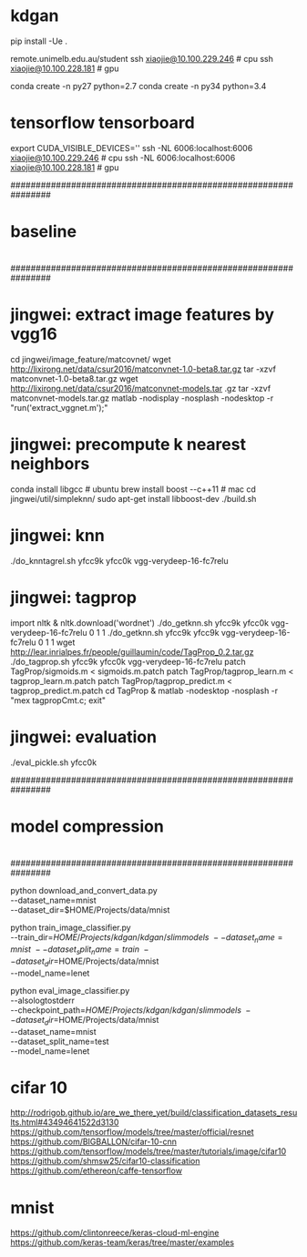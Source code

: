 # kdgan
pip install -Ue .

remote.unimelb.edu.au/student
ssh xiaojie@10.100.229.246 # cpu
ssh xiaojie@10.100.228.181 # gpu

conda create -n py27 python=2.7
conda create -n py34 python=3.4

# tensorflow tensorboard
export CUDA_VISIBLE_DEVICES=''
ssh -NL 6006:localhost:6006 xiaojie@10.100.229.246 # cpu
ssh -NL 6006:localhost:6006 xiaojie@10.100.228.181 # gpu

################################################################
#
# baseline
#
################################################################

# jingwei: extract image features by vgg16
cd jingwei/image_feature/matcovnet/
wget http://lixirong.net/data/csur2016/matconvnet-1.0-beta8.tar.gz
tar -xzvf matconvnet-1.0-beta8.tar.gz
wget http://lixirong.net/data/csur2016/matconvnet-models.tar
.gz
tar -xzvf matconvnet-models.tar.gz
matlab -nodisplay -nosplash -nodesktop -r "run('extract_vggnet.m');"
# jingwei: precompute k nearest neighbors
conda install libgcc # ubuntu
brew install boost --c++11 # mac
cd jingwei/util/simpleknn/
sudo apt-get install libboost-dev
./build.sh
# jingwei: knn
./do_knntagrel.sh yfcc9k yfcc0k vgg-verydeep-16-fc7relu
# jingwei: tagprop
import nltk & nltk.download('wordnet')
./do_getknn.sh yfcc9k yfcc0k vgg-verydeep-16-fc7relu 0 1 1
./do_getknn.sh yfcc9k yfcc9k vgg-verydeep-16-fc7relu 0 1 1
wget http://lear.inrialpes.fr/people/guillaumin/code/TagProp_0.2.tar.gz
./do_tagprop.sh yfcc9k yfcc0k vgg-verydeep-16-fc7relu
patch TagProp/sigmoids.m < sigmoids.m.patch
patch TagProp/tagprop_learn.m < tagprop_learn.m.patch
patch TagProp/tagprop_predict.m < tagprop_predict.m.patch
cd TagProp & matlab -nodesktop -nosplash -r "mex tagpropCmt.c; exit"
# jingwei: evaluation
./eval_pickle.sh yfcc0k

################################################################
#
# model compression
#
################################################################

python download_and_convert_data.py \
  --dataset_name=mnist \
  --dataset_dir=$HOME/Projects/data/mnist

python train_image_classifier.py \
  --train_dir=$HOME/Projects/kdgan/kdgan/slimmodels \
  --dataset_name=mnist \
  --dataset_split_name=train \
  --dataset_dir=$HOME/Projects/data/mnist \
  --model_name=lenet

python eval_image_classifier.py \
  --alsologtostderr \
  --checkpoint_path=$HOME/Projects/kdgan/kdgan/slimmodels \
  --dataset_dir=$HOME/Projects/data/mnist \
  --dataset_name=mnist \
  --dataset_split_name=test \
  --model_name=lenet

# cifar 10
http://rodrigob.github.io/are_we_there_yet/build/classification_datasets_results.html#43494641522d3130
https://github.com/tensorflow/models/tree/master/official/resnet
https://github.com/BIGBALLON/cifar-10-cnn
https://github.com/tensorflow/models/tree/master/tutorials/image/cifar10
https://github.com/shmsw25/cifar10-classification
https://github.com/ethereon/caffe-tensorflow

# mnist
https://github.com/clintonreece/keras-cloud-ml-engine
https://github.com/keras-team/keras/tree/master/examples






